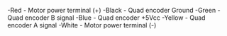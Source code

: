 -Red - Motor power terminal (+)
-Black - Quad encoder Ground
-Green - Quad encoder B signal
-Blue - Quad encoder +5Vcc
-Yellow - Quad encoder A signal
-White - Motor power terminal (-)
